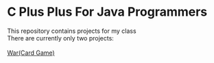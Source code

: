 C Plus Plus For Java Programmers
==========
This repository contains projects for my class
<br>There are currently only two projects:
<br>
<br>[War(Card Game)](https://github.com/sellnat77/CPPForJava/tree/master/warRev2)
